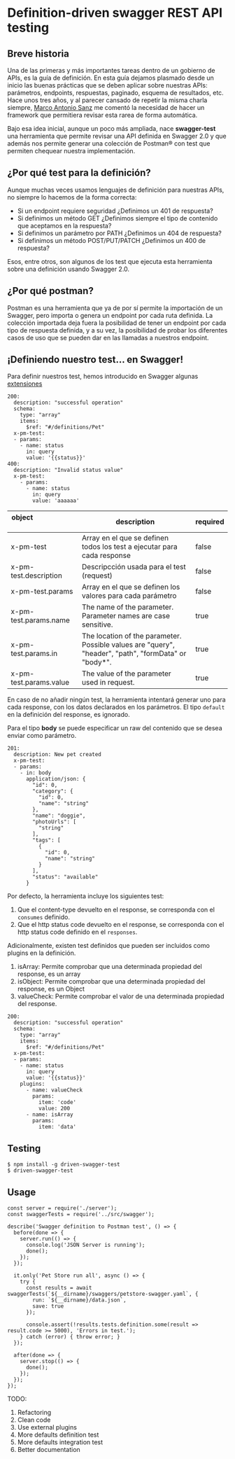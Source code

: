 # Definition-driven swagger REST API testing


## Breve historia
Una de las primeras y más importantes tareas dentro de un gobierno de APIs, es la guía de definición. En esta guía dejamos plasmado desde un inicio las buenas prácticas que se deben aplicar sobre nuestras APIs: parámetros, endpoints, respuestas, paginado, esquema de resultados, etc. Hace unos tres años, y al parecer cansado de repetir la misma charla siempre, [Marco Antonio Sanz](https://twitter.com/marantonio82) me comentó la necesidad de hacer un framework que permitiera revisar esta rarea de forma automática.

Bajo esa idea inicial, aunque un poco más ampliada, nace **swagger-test** una herramienta que permite revisar una API definida en Swagger 2.0 y que además nos permite generar una colección de Postman® con test que permiten chequear nuestra implementación.

## ¿Por qué test para la definición?
Aunque muchas veces usamos lenguajes de definición para nuestras APIs, no siempre lo hacemos de la forma correcta:

- Si un endpoint requiere seguridad ¿Definimos un 401 de respuesta?
- Si definimos un método GET ¿Definimos siempre el tipo de contenido que aceptamos en la respuesta?
- Si definimos un parámetro por PATH ¿Definimos un 404 de respuesta?
- Si definimos un método POST/PUT/PATCH ¿Definimos un 400 de respuesta?

Esos, entre otros, son algunos de los test que ejecuta esta herramienta sobre una definición usando Swagger 2.0.

## ¿Por qué postman?
Postman es una herramienta que ya de por sí permite la importación de un Swagger, pero importa o genera un endpoint por cada ruta definida. La colección importada deja fuera la posibilidad de tener un endpoint por cada tipo de respuesta definida, y a su vez, la posibilidad de probar los diferentes casos de uso que se pueden dar en las llamadas a nuestros endpoint.

## ¡Definiendo nuestro test... en Swagger!
Para definir nuestros test, hemos introducido en Swagger algunas [extensiones](https://github.com/OAI/OpenAPI-Specification/blob/master/versions/2.0.md#vendorExtensions)

```
200:
  description: "successful operation"
  schema:
    type: "array"
    items:
      $ref: "#/definitions/Pet"
  x-pm-test:
  - params:
    - name: status
      in: query
      value: '{{status}}'
400:
  description: "Invalid status value"
  x-pm-test:
    - params:
      - name: status
        in: query
        value: 'aaaaaa'
```


| object &nbsp; &nbsp; &nbsp; &nbsp; &nbsp; &nbsp; &nbsp; &nbsp; &nbsp; &nbsp; &nbsp; &nbsp; &nbsp; &nbsp; | description | required |
| ----------- | ----------- | -------- |
| x-pm-test | Array en el que se definen todos los test a ejecutar para cada response | false |
| x-pm-test.description | Descripcción usada para el test (request) | false |
| x-pm-test.params | Array en el que se definen los valores para cada parámetro | false |
| x-pm-test.params.name | The name of the parameter. Parameter names are case sensitive. | true |
| x-pm-test.params.in | The location of the parameter. Possible values are "query", "header", "path", "formData" or "body*". | true |
| x-pm-test.params.value | The value of the parameter used in request. | true |

En caso de no añadir ningún test, la herramienta intentará generar uno para cada response, con los datos declarados en los parámetros. El tipo `default` en la definición del response, es ignorado.

Para el tipo **body** se puede especificar un raw del contenido que se desea enviar como parámetro.

```
201:
  description: New pet created
  x-pm-test:
  - params:
    - in: body
      application/json: {
        "id": 0,
        "category": {
          "id": 0,
          "name": "string"
        },
        "name": "doggie",
        "photoUrls": [
          "string"
        ],
        "tags": [
          {
            "id": 0,
            "name": "string"
          }
        ],
        "status": "available"
      }
```

Por defecto, la herramienta incluye los siguientes test:

1. Que el content-type devuelto en el response, se corresponda con el `consumes` definido.
2. Que el http status code devuelto en el response, se corresponda con el http status code definido en el `responses`.

Adicionalmente, existen test definidos que pueden ser incluidos como plugins en la definición.

1. isArray: Permite comprobar que una determinada propiedad del response, es un array
2. isObject: Permite comprobar que una determinada propiedad del response, es un Object
3. valueCheck: Permite comprobar el valor de una determinada propiedad del response.

```
200:
  description: "successful operation"
  schema:
    type: "array"
    items:
      $ref: "#/definitions/Pet"
  x-pm-test:
  - params:
    - name: status
      in: query
      value: '{{status}}'
    plugins:
      - name: valueCheck
        params:
          item: 'code'
          value: 200
      - name: isArray
        params:
          item: 'data'
```

## Testing
```
$ npm install -g driven-swagger-test
$ driven-swagger-test
```

## Usage
```
const server = require('./server');
const swaggerTests = require('../src/swagger');

describe('Swagger definition to Postman test', () => {
  before(done => {
    server.run(() => {
      console.log('JSON Server is running');
      done();
    });
  });

  it.only('Pet Store run all', async () => {
    try {
      const results = await swaggerTests(`${__dirname}/swaggers/petstore-swagger.yaml`, {
        run: `${__dirname}/data.json`,
        save: true
      });

      console.assert(!results.tests.definition.some(result => result.code >= 5000), 'Errors in test.');
    } catch (error) { throw error; }
  });

  after(done => {
    server.stop(() => {
      done();
    });
  });
});
```

TODO:
1. Refactoring
2. Clean code
3. Use external plugins
4. More defaults definition test
5. More defaults integration test
6. Better documentation


